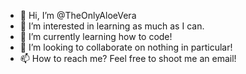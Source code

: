 - 👋 Hi, I’m @TheOnlyAloeVera
- 👀 I’m interested in learning as much as I can.
- 🌱 I’m currently learning how to code!
- 💞️ I’m looking to collaborate on nothing in particular!
- 📫 How to reach me? Feel free to shoot me an email!

<!---
TheOnlyAloeVera/TheOnlyAloeVera is a ✨ special ✨ repository because its `README.md` (this file) appears on your GitHub profile.
You can click the Preview link to take a look at your changes.
--->
